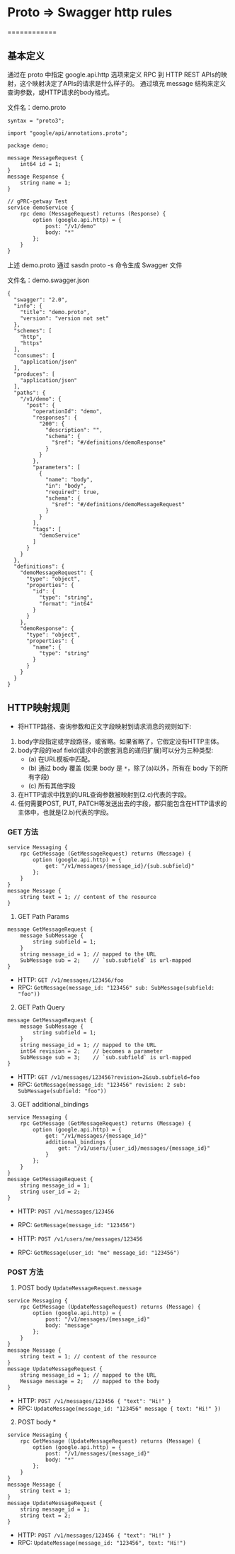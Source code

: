 # Proto => Swagger http rules

============

## 基本定义
通过在 proto 中指定 google.api.http 选项来定义 RPC 到 HTTP REST APIs的映射，这个映射决定了APIs的请求是什么样子的。
通过填充 message 结构来定义查询参数，或HTTP请求的body格式。 

文件名：demo.proto 
~~~
syntax = "proto3";

import "google/api/annotations.proto";

package demo;

message MessageRequest {
    int64 id = 1;
}
message Response {
    string name = 1;
}

// gPRC-getway Test
service demoService {
    rpc demo (MessageRequest) returns (Response) {
        option (google.api.http) = {
            post: "/v1/demo"
            body: "*"
        };
    }
}
~~~

上述 demo.proto 通过 sasdn proto -s 命令生成 Swagger 文件

文件名：demo.swagger.json
~~~
{
  "swagger": "2.0",
  "info": {
    "title": "demo.proto",
    "version": "version not set"
  },
  "schemes": [
    "http",
    "https"
  ],
  "consumes": [
    "application/json"
  ],
  "produces": [
    "application/json"
  ],
  "paths": {
    "/v1/demo": {
      "post": {
        "operationId": "demo",
        "responses": {
          "200": {
            "description": "",
            "schema": {
              "$ref": "#/definitions/demoResponse"
            }
          }
        },
        "parameters": [
          {
            "name": "body",
            "in": "body",
            "required": true,
            "schema": {
              "$ref": "#/definitions/demoMessageRequest"
            }
          }
        ],
        "tags": [
          "demoService"
        ]
      }
    }
  },
  "definitions": {
    "demoMessageRequest": {
      "type": "object",
      "properties": {
        "id": {
          "type": "string",
          "format": "int64"
        }
      }
    },
    "demoResponse": {
      "type": "object",
      "properties": {
        "name": {
          "type": "string"
        }
      }
    }
  }
}
~~~

## HTTP映射规则
* 将HTTP路径、查询参数和正文字段映射到请求消息的规则如下:
1. body字段指定或字段路径，或省略。如果省略了，它假定没有HTTP主体。
2. body字段的leaf field(请求中的嵌套消息的递归扩展)可以分为三种类型:
    * (a) 在URL模板中匹配。
    * (b) 通过 body 覆盖 (如果 body 是 `*`，除了(a)以外，所有在 body 下的所有字段)
    * (c) 所有其他字段
3. 在HTTP请求中找到的URL查询参数被映射到(2.c)代表的字段。
4. 任何需要POST, PUT, PATCH等发送出去的字段，都只能包含在HTTP请求的主体中，也就是(2.b)代表的字段。

### GET 方法
~~~
service Messaging {
    rpc GetMessage (GetMessageRequest) returns (Message) {
        option (google.api.http) = {
            get: "/v1/messages/{message_id}/{sub.subfield}"
        };
    }
}
message Message {
    string text = 1; // content of the resource
}
~~~

1. GET Path Params
~~~
message GetMessageRequest {
    message SubMessage {
        string subfield = 1;
    }
    string message_id = 1; // mapped to the URL
    SubMessage sub = 2;    // `sub.subfield` is url-mapped
}
~~~
* HTTP: `GET /v1/messages/123456/foo`
* RPC: `GetMessage(message_id: "123456" sub: SubMessage(subfield: "foo"))`

2. GET Path Query
~~~
message GetMessageRequest {
    message SubMessage {
        string subfield = 1;
    }
    string message_id = 1; // mapped to the URL
    int64 revision = 2;    // becomes a parameter
    SubMessage sub = 3;    // `sub.subfield` is url-mapped
}
~~~
* HTTP: `GET /v1/messages/123456?revision=2&sub.subfield=foo` 
* RPC: `GetMessage(message_id: "123456" revision: 2 sub: SubMessage(subfield: "foo"))`

3. GET additional_bindings
~~~
service Messaging {
    rpc GetMessage (GetMessageRequest) returns (Message) {
        option (google.api.http) = {
            get: "/v1/messages/{message_id}"
            additional_bindings {
                get: "/v1/users/{user_id}/messages/{message_id}"
            }
        };
    }
}
message GetMessageRequest {
    string message_id = 1;
    string user_id = 2;
}
~~~

* HTTP: `POST /v1/messages/123456`
* RPC: `GetMessage(message_id: "123456")`

* HTTP: `POST /v1/users/me/messages/123456`
* RPC: `GetMessage(user_id: "me" message_id: "123456")`

### POST 方法
1. POST body `UpdateMessageRequest.message`
~~~
service Messaging {
    rpc GetMessage (UpdateMessageRequest) returns (Message) {
        option (google.api.http) = {
            post: "/v1/messages/{message_id}"
            body: "message"
        };
    }
}
message Message {
    string text = 1; // content of the resource
}
message UpdateMessageRequest {
    string message_id = 1; // mapped to the URL
    Message message = 2;   // mapped to the body
}
~~~
* HTTP: `POST /v1/messages/123456 { "text": "Hi!" }` 
* RPC: `UpdateMessage(message_id: "123456" message { text: "Hi!" })`

2. POST body *
~~~
service Messaging {
    rpc GetMessage (UpdateMessageRequest) returns (Message) {
        option (google.api.http) = {
            post: "/v1/messages/{message_id}"
            body: "*"
        };
    }
}
message Message {
    string text = 1;
}
message UpdateMessageRequest {
    string message_id = 1;
    string text = 2;
}
~~~
* HTTP: `POST /v1/messages/123456 { "text": "Hi!" }` 
* RPC: `UpdateMessage(message_id: "123456", text: "Hi!")`